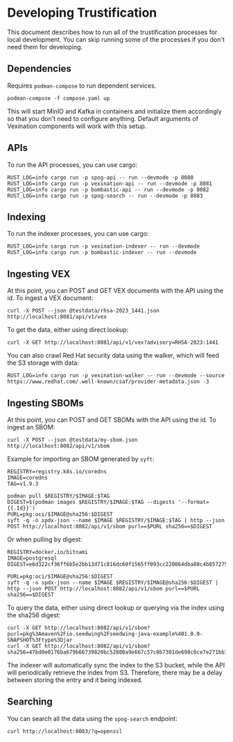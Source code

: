 # Developing Trustification

This document describes how to run all of the trustification processes for local development. You can skip running some of the
processes if you don't need them for developing.

## Dependencies

Requires `podman-compose` to run dependent services.

```shell
podman-compose -f compose.yaml up
```

This will start MinIO and Kafka in containers and initialize them accordingly so that you don't need to configure anything. Default arguments of Vexination components will work with this setup.

## APIs

To run the API processes, you can use cargo:

```shell
RUST_LOG=info cargo run -p spog-api -- run --devmode -p 8080
RUST_LOG=info cargo run -p vexination-api -- run --devmode -p 8081
RUST_LOG=info cargo run -p bombastic-api -- run --devmode -p 8082
RUST_LOG=info cargo run -p spog-search -- run --devmode -p 8083
```

## Indexing

To run the indexer processes, you can use cargo:

```shell
RUST_LOG=info cargo run -p vexination-indexer -- run --devmode
RUST_LOG=info cargo run -p bombastic-indexer -- run --devmode
```

## Ingesting VEX

At this point, you can POST and GET VEX documents with the API using the id. To ingest a VEX document:

```shell
curl -X POST --json @testdata/rhsa-2023_1441.json http://localhost:8081/api/v1/vex
```

To get the data, either using direct lookup:

```shell
curl -X GET http://localhost:8081/api/v1/vex?advisory=RHSA-2023:1441
```

You can also crawl Red Hat security data using the walker, which will feed the S3 storage with data:

```shell
RUST_LOG=info cargo run -p vexination-walker -- run --devmode --source https://www.redhat.com/.well-known/csaf/provider-metadata.json -3
```

## Ingesting SBOMs

At this point, you can POST and GET SBOMs with the API using the id. To ingest an SBOM:

```shell
curl -X POST --json @testdata/my-sbom.json http://localhost:8082/api/v1/sbom
```

Example for importing an SBOM generated by `syft`:

```shell
REGISTRY=registry.k8s.io/coredns
IMAGE=coredns
TAG=v1.9.3

podman pull $REGISTRY/$IMAGE:$TAG
DIGEST=$(podman images $REGISTRY/$IMAGE:$TAG --digests '--format={{.Id}}')
PURL=pkg:oci/$IMAGE@sha256:$DIGEST
syft -q -o spdx-json --name $IMAGE $REGISTRY/$IMAGE:$TAG | http --json POST http://localhost:8082/api/v1/sbom purl==$PURL sha256==$DIGEST
```

Or when pulling by digest:

```shell
REGISTRY=docker.io/bitnami
IMAGE=postgresql
DIGEST=e6d322cf36ff6b5e2bb13d71c816dc60f1565ff093cc220064dba08c4b057275

PURL=pkg:oci/$IMAGE@sha256:$DIGEST
syft -q -o spdx-json --name $IMAGE $REGISTRY/$IMAGE@sha256:$DIGEST | http --json POST http://localhost:8082/api/v1/sbom purl==$PURL sha256==$DIGEST
```

To query the data, either using direct lookup or querying via the index using the sha256 digest:

```shell
curl -X GET http://localhost:8082/api/v1/sbom?purl=pkg%3Amaven%2Fio.seedwing%2Fseedwing-java-example%401.0.0-SNAPSHOT%3Ftype%3Djar
curl -X GET http://localhost:8082/api/v1/sbom?sha256=47bd0e0176ba679b66739820bc52880a9e667c57c8b7301de698c0ce7e271bb1
```

The indexer will automatically sync the index to the S3 bucket, while the API will periodically retrieve the index from S3. Therefore, there may be a delay between storing the entry and it being indexed.

## Searching

You can search all the data using the `spog-search` endpoint:

```shell
curl http://localhost:8083/?q=openssl
```
